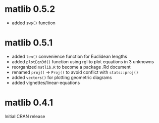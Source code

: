 # matlib 0.5.2

- added `swp()` function

# matlib 0.5.1

- added `len()` convenience function for Euclidean lengths
- added `plotEqn3d()` function using rgl to plot equations in 3 unknowns
- reorganized `matlib.R` to become a package .Rd document
- renamed `proj()` -> `Proj()` to avoid conflict with `stats::proj()`
- added `vectors()` for plotting geometric diagrams
- added vignettes/linear-equations

# matlib 0.4.1

Initial CRAN release

